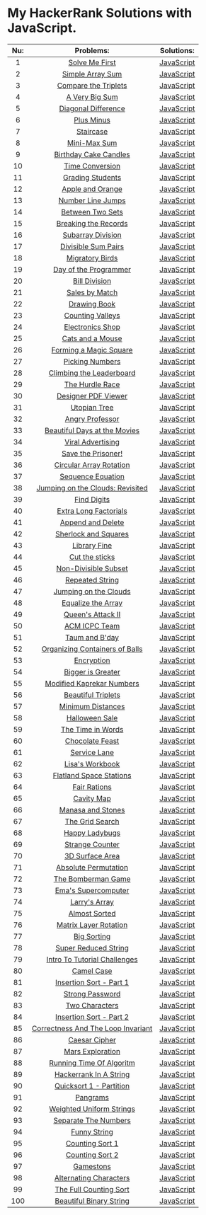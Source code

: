 # My HackerRank Solutions with JavaScript.


| Nu: | Problems:                  | Solutions:   | 
|:---:|:--------------------------:|:------------:|
| 1 |[Solve Me First](https://www.hackerrank.com/challenges/solve-me-first/problem) | [JavaScript](/Solutions/01-Solve-Me-First.js) | 
| 2 |[Simple Array Sum](https://www.hackerrank.com/challenges/simple-array-sum/problem) | [JavaScript](/Solutions/02-Simple-Array-Sum.js) | 
| 3 |[Compare the Triplets](https://www.hackerrank.com/challenges/compare-the-triplets/problem) | [JavaScript](/Solutions/03-Compare-The-Triplets.js) | 
| 4 |[A Very Big Sum](https://www.hackerrank.com/challenges/a-very-big-sum/problem) | [JavaScript](/Solutions/04-A-Very-Big-Sum.js) | 
| 5 |[Diagonal Difference](https://www.hackerrank.com/challenges/diagonal-difference/problem) | [JavaScript](/Solutions/05-Diagonal-Difference.js) | 
| 6 |[Plus Minus](https://www.hackerrank.com/challenges/plus-minus/problem) | [JavaScript](/Solutions/06-Plus-Minus.js) | 
| 7 |[Staircase](https://www.hackerrank.com/challenges/staircase/problem) | [JavaScript](/Solutions/07-Staircase.js) | 
| 8 |[Mini-Max Sum](https://www.hackerrank.com/challenges/mini-max-sum/problem) | [JavaScript](/Solutions/08-Mini-Max-Sum.js) | 
| 9 |[Birthday Cake Candles](https://www.hackerrank.com/challenges/birthday-cake-candles/problem) | [JavaScript](/Solutions/09-Birthday-Cake-Candles.js) | 
| 10 |[Time Conversion](https://www.hackerrank.com/challenges/time-conversion/problem) | [JavaScript](/Solutions/10-Time-Conversion.js) | 
| 11 |[Grading Students](https://www.hackerrank.com/challenges/grading/problem) | [JavaScript](/Solutions/11-Grading-Students.js) | 
| 12 |[Apple and Orange](https://www.hackerrank.com/challenges/apple-and-orange/problem) | [JavaScript](/Solutions/12-Apple-And-Orange.js) | 
| 13 |[Number Line Jumps](https://www.hackerrank.com/challenges/kangaroo/problem) | [JavaScript](/Solutions/13-Number-Line-Jumps.js) | 
| 14 |[Between Two Sets](https://www.hackerrank.com/challenges/between-two-sets/problem) | [JavaScript](/Solutions/14-Between-Two-Sets.js) | 
| 15 |[Breaking the Records](https://www.hackerrank.com/challenges/breaking-best-and-worst-records/problem) | [JavaScript](/Solutions/15-Breaking-The-Records.js) | 
| 16 |[Subarray Division](https://www.hackerrank.com/challenges/the-birthday-bar/problem) | [JavaScript](/Solutions/16-Subarray-Division.js) | 
| 17 |[Divisible Sum Pairs](https://www.hackerrank.com/challenges/divisible-sum-pairs/problem) | [JavaScript](/Solutions/17-Divisible-Sum-Pairs.js) | 
| 18 |[Migratory Birds](https://www.hackerrank.com/challenges/migratory-birds/problem) | [JavaScript](/Solutions/18-Migratory-Birds.js) | 
| 19 |[Day of the Programmer](https://www.hackerrank.com/challenges/day-of-the-programmer/problem) | [JavaScript](/Solutions/19-Day-Of-The-Programmer.js) | 
| 20 |[Bill Division](https://www.hackerrank.com/challenges/bon-appetit/problem) | [JavaScript](/Solutions/20-Bill-Division.js) | 
| 21 |[Sales by Match](https://www.hackerrank.com/challenges/sock-merchant/problem) | [JavaScript](/Solutions/21-Sales-By-Match.js) | 
| 22 |[Drawing Book](https://www.hackerrank.com/challenges/drawing-book/problem) | [JavaScript](/Solutions/22-Drawing-Book.js) | 
| 23 |[Counting Valleys](https://www.hackerrank.com/challenges/counting-valleys/problem) | [JavaScript](/Solutions/23-Counting-Valleys.js) | 
| 24 |[Electronics Shop](https://www.hackerrank.com/challenges/electronics-shop/problem) | [JavaScript](/Solutions/24-Electronics-Shop.js) | 
| 25 |[Cats and a Mouse](https://www.hackerrank.com/challenges/cats-and-a-mouse/problem) | [JavaScript](/Solutions/25-Cats-and-a-Mouse.js) | 
| 26 |[Forming a Magic Square](https://www.hackerrank.com/challenges/magic-square-forming/problem) | [JavaScript](/Solutions/26-Forming-a-Magic-Square.js) | 
| 27 |[Picking Numbers](https://www.hackerrank.com/challenges/picking-numbers/problem) | [JavaScript](/Solutions/27-Picking-Numbers.js) | 
| 28 |[Climbing the Leaderboard](https://www.hackerrank.com/challenges/climbing-the-leaderboard/problem) | [JavaScript](/Solutions/28-Climbing-The-Leaderboard.js) | 
| 29 |[The Hurdle Race](https://www.hackerrank.com/challenges/the-hurdle-race/problem) | [JavaScript](/Solutions/29-The-Hurdle-Race.js) | 
| 30 |[Designer PDF Viewer](https://www.hackerrank.com/challenges/designer-pdf-viewer/problem) | [JavaScript](/Solutions/30-Designer-PDF_Viewer.js) | 
| 31 |[Utopian Tree](https://www.hackerrank.com/challenges/utopian-tree/problem) | [JavaScript](/Solutions/31-Utopian-Tree.js) | 
| 32 |[Angry Professor](https://www.hackerrank.com/challenges/angry-professor/problem) | [JavaScript](/Solutions/32-Angry-Professor.js) | 
| 33 |[Beautiful Days at the Movies](https://www.hackerrank.com/challenges/beautiful-days-at-the-movies/problem) | [JavaScript](/Solutions/33-Beautiful-Days-At-The-Movies.js) | 
| 34 |[Viral Advertising](https://www.hackerrank.com/challenges/strange-advertising/problem) | [JavaScript](/Solutions/34-Viral-Advertising.js) | 
| 35 |[Save the Prisoner!](https://www.hackerrank.com/challenges/save-the-prisoner/problem) | [JavaScript](/Solutions/35-Save-The-Prisoner.js) | 
| 36 |[Circular Array Rotation](https://www.hackerrank.com/challenges/circular-array-rotation/problem) | [JavaScript](/Solutions/36-Circular-Array-Rotation.js) | 
| 37 |[Sequence Equation](https://www.hackerrank.com/challenges/permutation-equation/problem) | [JavaScript](/Solutions/37-Sequence-Equation.js) | 
| 38 |[Jumping on the Clouds: Revisited](https://www.hackerrank.com/challenges/jumping-on-the-clouds-revisited/problem) | [JavaScript](/Solutions/38-Jumping-On-The-Clouds-Revisited.js) | 
| 39 |[Find Digits](https://www.hackerrank.com/challenges/find-digits/problem) | [JavaScript](/Solutions/39-Find-Digits.js) | 
| 40 |[Extra Long Factorials](https://www.hackerrank.com/challenges/extra-long-factorials/problem) | [JavaScript](/Solutions/40-Extra-Long-Factorials.js) | 
| 41 |[Append and Delete](https://www.hackerrank.com/challenges/append-and-delete/problem) | [JavaScript](/Solutions/41-Append-And-Delete.js) | 
| 42 |[Sherlock and Squares](https://www.hackerrank.com/challenges/sherlock-and-squares/problem) | [JavaScript](/Solutions/42-Shelock-And-Squares.js) | 
| 43 |[Library Fine](https://www.hackerrank.com/challenges/library-fine/problem) | [JavaScript](/Solutions/43-Library-Fine.js) | 
| 44 |[Cut the sticks](https://www.hackerrank.com/challenges/cut-the-sticks/problem) | [JavaScript](/Solutions/44-Cut-The-Sticks.js) | 
| 45 |[Non-Divisible Subset](https://www.hackerrank.com/challenges/non-divisible-subset/problem) | [JavaScript](/Solutions/45-Non-Divisible-Subset.js) | 
| 46 |[Repeated String](https://www.hackerrank.com/challenges/repeated-string/problem) | [JavaScript](/Solutions/46-Repeated-String.js) | 
| 47 |[Jumping on the Clouds](https://www.hackerrank.com/challenges/jumping-on-the-clouds/problem) | [JavaScript](/Solutions/47-Jumping-On-The-Clounds.js) | 
| 48 |[Equalize the Array](https://www.hackerrank.com/challenges/equality-in-a-array/problem) | [JavaScript](/Solutions/48-Equalize-The-Array.js) | 
| 49 |[Queen's Attack II](https://www.hackerrank.com/challenges/queens-attack-2/problem) | [JavaScript](/Solutions/49-Queens-Attack-ll.js) | 
| 50 |[ACM ICPC Team](https://www.hackerrank.com/challenges/acm-icpc-team/problem) | [JavaScript](/Solutions/50-ACM-ICPC-Team.js) | 
| 51 |[Taum and B'day](https://www.hackerrank.com/challenges/taum-and-bday/problem) | [JavaScript](/Solutions/51-Taum-And-Bday.js) | 
| 52 |[Organizing Containers of Balls](https://www.hackerrank.com/challenges/organizing-containers-of-balls/problem) | [JavaScript](/Solutions/52-Organizing-Containers-Of-Balls.js) | 
| 53 |[Encryption](https://www.hackerrank.com/challenges/encryption/problem) | [JavaScript](/Solutions/53-Encryption.js) | 
| 54 |[Bigger is Greater](https://www.hackerrank.com/challenges/bigger-is-greater/problem) | [JavaScript](/Solutions/54-Bigger-Is-Greater.js) | 
| 55 |[Modified Kaprekar Numbers](https://www.hackerrank.com/challenges/kaprekar-numbers/problem) | [JavaScript](/Solutions/55-Modified-Kaprekar-Numbers.js) | 
| 56 |[Beautiful Triplets](https://www.hackerrank.com/challenges/beautiful-triplets/problem) | [JavaScript](/Solutions/56-Beautiful-Triplets.js) | 
| 57 |[Minimum Distances](https://www.hackerrank.com/challenges/minimum-distances/problem) | [JavaScript](/Solutions/57-Minimum-Distances.js) | 
| 58 |[Halloween Sale](https://www.hackerrank.com/challenges/halloween-sale/problem) | [JavaScript](/Solutions/58-Halloween-Sale.js) | 
| 59 |[The Time in Words](https://www.hackerrank.com/challenges/the-time-in-words/problem) | [JavaScript](/Solutions/59-The-Time-In-Words.js) | 
| 60 |[Chocolate Feast](https://www.hackerrank.com/challenges/chocolate-feast/problem) | [JavaScript](/Solutions/60-Chocolate-Feast.js) | 
| 61 |[Service Lane](https://www.hackerrank.com/challenges/service-lane/problem) | [JavaScript](/Solutions/61-Service-Lane.js) | 
| 62 |[Lisa's Workbook](https://www.hackerrank.com/challenges/lisa-workbook/problem) | [JavaScript](/Solutions/62-Lisas-Workbook.js) | 
| 63 |[Flatland Space Stations](https://www.hackerrank.com/challenges/flatland-space-stations/problem) | [JavaScript](/Solutions/63-Flatland-Space-Stations.js) | 
| 64 |[Fair Rations](https://www.hackerrank.com/challenges/fair-rations/problem) | [JavaScript](/Solutions/64-Fair-Rations.js) | 
| 65 |[Cavity Map](https://www.hackerrank.com/challenges/cavity-map/problem) | [JavaScript](/Solutions/65-Cavity-Map.js) | 
| 66 |[Manasa and Stones](https://www.hackerrank.com/challenges/manasa-and-stones/problem) | [JavaScript](/Solutions/66-Manasa-And-Stones.js) | 
| 67 |[The Grid Search](https://www.hackerrank.com/challenges/the-grid-search/problem) | [JavaScript](/Solutions/67-The-Grid-Search.js) | 
| 68 |[Happy Ladybugs](https://www.hackerrank.com/challenges/happy-ladybugs/problem) | [JavaScript](/Solutions/68-Happy-Ladybugs.js) | 
| 69 |[Strange Counter](https://www.hackerrank.com/challenges/strange-code/problem) | [JavaScript](/Solutions/69-Strange-Counter.js) | 
| 70 |[3D Surface Area](https://www.hackerrank.com/challenges/3d-surface-area/problem) | [JavaScript](/Solutions/70-3D-Surface-Area.js) | 
| 71 |[Absolute Permutation](https://www.hackerrank.com/challenges/absolute-permutation/problem) | [JavaScript](/Solutions/71-Absolute-Permutation.js) | 
| 72 |[The Bomberman Game](https://www.hackerrank.com/challenges/bomber-man/problem) | [JavaScript](/Solutions/72-The-Bomberman-Game.js) | 
| 73 |[Ema's Supercomputer](https://www.hackerrank.com/challenges/two-pluses/problem) | [JavaScript](/Solutions/73-Ema's-Supercomputer.js) | 
| 74 |[Larry's Array](https://www.hackerrank.com/challenges/larrys-array/problem) | [JavaScript](/Solutions/74-Larry's-Array.js) | 
| 75 |[Almost Sorted](https://www.hackerrank.com/challenges/almost-sorted/problem) | [JavaScript](/Solutions/75-Almost-Sorted.js) | 
| 76 |[Matrix Layer Rotation](https://www.hackerrank.com/challenges/matrix-rotation-algo/problem) | [JavaScript](/Solutions/76-Matrix-Layer-Rotation.js) | 
| 77 |[Big Sorting](https://www.hackerrank.com/challenges/big-sorting/problem) | [JavaScript](/Solutions/77-Big-Sorting.js) | 
| 78 |[Super Reduced String](https://www.hackerrank.com/challenges/reduced-string/problem) | [JavaScript](/Solutions/78-Super-Reduced-String.js) | 
| 79 |[Intro To Tutorial Challenges](https://www.hackerrank.com/challenges/tutorial-intro/problem) | [JavaScript](/Solutions/79-Intro-To-Tutorial-Challenges.js) | 
| 80 |[Camel Case](https://www.hackerrank.com/challenges/camelcase/problem) | [JavaScript](/Solutions/80-Camel-Case.js) | 
| 81 |[Insertion Sort - Part 1](https://www.hackerrank.com/challenges/insertionsort1/problem) | [JavaScript](/Solutions/81-Insertion-Sort-Part-1.js) | 
| 82 |[Strong Password](https://www.hackerrank.com/challenges/strong-password/problem) | [JavaScript](/Solutions/82-Strong-Password.js) | 
| 83 |[Two Characters](https://www.hackerrank.com/challenges/two-characters/problem) | [JavaScript](/Solutions/83-Two-Characters.js) | 
| 84 |[Insertion Sort - Part 2](https://www.hackerrank.com/challenges/insertionsort2/problem) | [JavaScript](/Solutions/84-Insertion-Sort-Part-2.js) | 
| 85 |[Correctness And The Loop Invariant](https://www.hackerrank.com/challenges/correctness-invariant/problem) | [JavaScript](/Solutions/85-Correctness-And-The-Loop-Invariant.js) | 
| 86 |[Caesar Cipher](https://www.hackerrank.com/challenges/caesar-cipher-1/problem) | [JavaScript](/Solutions/86-Caesar-Cipher.js) | 
| 87 |[Mars Exploration](https://www.hackerrank.com/challenges/mars-exploration/problem) | [JavaScript](/Solutions/87-Mars-Exploration.js) | 
| 88 |[Running Time Of Algoritm](https://www.hackerrank.com/challenges/runningtime/problem) | [JavaScript](/Solutions/88-Running-Time-Of-Algoritm.js) | 
| 89 |[Hackerrank In A String](https://www.hackerrank.com/challenges/hackerrank-in-a-string/problem) | [JavaScript](/Solutions/89-Hackerrank-In-A-String.js) | 
| 90 |[Quicksort 1 - Partition](https://www.hackerrank.com/challenges/quicksort1/problem) | [JavaScript](/Solutions/90-Quicksort-1-Partition.js) | 
| 91 |[Pangrams](https://www.hackerrank.com/challenges/pangrams/problem) | [JavaScript](/Solutions/91-Pangrams.js) | 
| 92 |[Weighted Uniform Strings](https://www.hackerrank.com/challenges/weighted-uniform-string/problem) | [JavaScript](/Solutions/92-Weighted-Uniform-Strings.js) | 
| 93 |[Separate The Numbers](https://www.hackerrank.com/challenges/separate-the-numbers/problem) | [JavaScript](/Solutions/93-Separate-The-Numbers.js) | 
| 94 |[Funny String](https://www.hackerrank.com/challenges/funny-string/problem) | [JavaScript](/Solutions/94-Funny-String.js) | 
| 95 |[Counting Sort 1](https://www.hackerrank.com/challenges/countingsort1/problem) | [JavaScript](/Solutions/95-Counting-Sort-1.js) | 
| 96 |[Counting Sort 2](https://www.hackerrank.com/challenges/countingsort2/problem) | [JavaScript](/Solutions/96-Counting-Sort-2.js) | 
| 97 |[Gamestons](https://www.hackerrank.com/challenges/gem-stones/problem) | [JavaScript](/Solutions/97-Gamestons.js) | 
| 98 |[Alternating Characters](https://www.hackerrank.com/challenges/alternating-characters/problem) | [JavaScript](/Solutions/98-Alternating-Characters.js) | 
| 99 |[The Full Counting Sort](https://www.hackerrank.com/challenges/countingsort4/problem) | [JavaScript](/Solutions/99-The-Full-Counting-Sort.js) | 
| 100 |[Beautiful Binary String](https://www.hackerrank.com/challenges/beautiful-binary-string/problem) | [JavaScript](/Solutions/100-Beautiful-Binary-String.js) | 